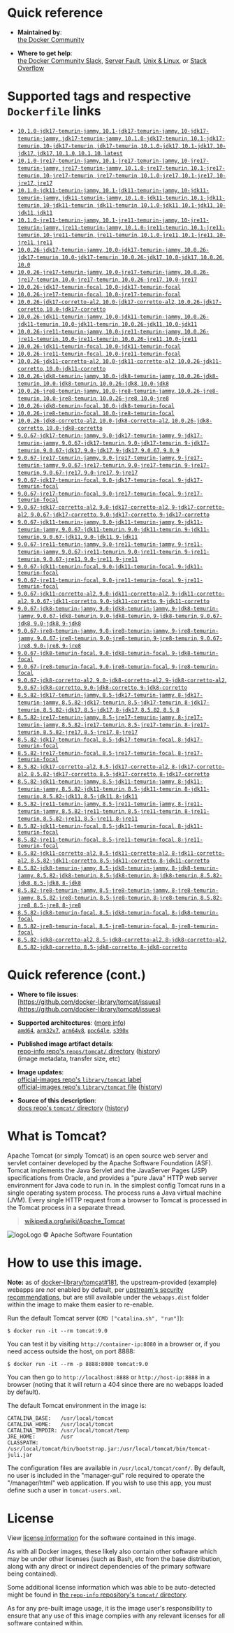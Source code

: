 <!--

********************************************************************************

WARNING:

    DO NOT EDIT "tomcat/README.md"

    IT IS AUTO-GENERATED

    (from the other files in "tomcat/" combined with a set of templates)

********************************************************************************

-->

# Quick reference

-	**Maintained by**:  
	[the Docker Community](https://github.com/docker-library/tomcat)

-	**Where to get help**:  
	[the Docker Community Slack](https://dockr.ly/slack), [Server Fault](https://serverfault.com/help/on-topic), [Unix & Linux](https://unix.stackexchange.com/help/on-topic), or [Stack Overflow](https://stackoverflow.com/help/on-topic)

# Supported tags and respective `Dockerfile` links

-	[`10.1.0-jdk17-temurin-jammy`, `10.1-jdk17-temurin-jammy`, `10-jdk17-temurin-jammy`, `jdk17-temurin-jammy`, `10.1.0-jdk17-temurin`, `10.1-jdk17-temurin`, `10-jdk17-temurin`, `jdk17-temurin`, `10.1.0-jdk17`, `10.1-jdk17`, `10-jdk17`, `jdk17`, `10.1.0`, `10.1`, `10`, `latest`](https://github.com/docker-library/tomcat/blob/2fc21f05952b80d81815a78b001d93ff356cc4cc/10.1/jdk17/temurin-jammy/Dockerfile)
-	[`10.1.0-jre17-temurin-jammy`, `10.1-jre17-temurin-jammy`, `10-jre17-temurin-jammy`, `jre17-temurin-jammy`, `10.1.0-jre17-temurin`, `10.1-jre17-temurin`, `10-jre17-temurin`, `jre17-temurin`, `10.1.0-jre17`, `10.1-jre17`, `10-jre17`, `jre17`](https://github.com/docker-library/tomcat/blob/2fc21f05952b80d81815a78b001d93ff356cc4cc/10.1/jre17/temurin-jammy/Dockerfile)
-	[`10.1.0-jdk11-temurin-jammy`, `10.1-jdk11-temurin-jammy`, `10-jdk11-temurin-jammy`, `jdk11-temurin-jammy`, `10.1.0-jdk11-temurin`, `10.1-jdk11-temurin`, `10-jdk11-temurin`, `jdk11-temurin`, `10.1.0-jdk11`, `10.1-jdk11`, `10-jdk11`, `jdk11`](https://github.com/docker-library/tomcat/blob/2fc21f05952b80d81815a78b001d93ff356cc4cc/10.1/jdk11/temurin-jammy/Dockerfile)
-	[`10.1.0-jre11-temurin-jammy`, `10.1-jre11-temurin-jammy`, `10-jre11-temurin-jammy`, `jre11-temurin-jammy`, `10.1.0-jre11-temurin`, `10.1-jre11-temurin`, `10-jre11-temurin`, `jre11-temurin`, `10.1.0-jre11`, `10.1-jre11`, `10-jre11`, `jre11`](https://github.com/docker-library/tomcat/blob/2fc21f05952b80d81815a78b001d93ff356cc4cc/10.1/jre11/temurin-jammy/Dockerfile)
-	[`10.0.26-jdk17-temurin-jammy`, `10.0-jdk17-temurin-jammy`, `10.0.26-jdk17-temurin`, `10.0-jdk17-temurin`, `10.0.26-jdk17`, `10.0-jdk17`, `10.0.26`, `10.0`](https://github.com/docker-library/tomcat/blob/72aa6d9977be017803205b071f2e227b1a6d3ec6/10.0/jdk17/temurin-jammy/Dockerfile)
-	[`10.0.26-jre17-temurin-jammy`, `10.0-jre17-temurin-jammy`, `10.0.26-jre17-temurin`, `10.0-jre17-temurin`, `10.0.26-jre17`, `10.0-jre17`](https://github.com/docker-library/tomcat/blob/72aa6d9977be017803205b071f2e227b1a6d3ec6/10.0/jre17/temurin-jammy/Dockerfile)
-	[`10.0.26-jdk17-temurin-focal`, `10.0-jdk17-temurin-focal`](https://github.com/docker-library/tomcat/blob/72aa6d9977be017803205b071f2e227b1a6d3ec6/10.0/jdk17/temurin-focal/Dockerfile)
-	[`10.0.26-jre17-temurin-focal`, `10.0-jre17-temurin-focal`](https://github.com/docker-library/tomcat/blob/72aa6d9977be017803205b071f2e227b1a6d3ec6/10.0/jre17/temurin-focal/Dockerfile)
-	[`10.0.26-jdk17-corretto-al2`, `10.0-jdk17-corretto-al2`, `10.0.26-jdk17-corretto`, `10.0-jdk17-corretto`](https://github.com/docker-library/tomcat/blob/72aa6d9977be017803205b071f2e227b1a6d3ec6/10.0/jdk17/corretto-al2/Dockerfile)
-	[`10.0.26-jdk11-temurin-jammy`, `10.0-jdk11-temurin-jammy`, `10.0.26-jdk11-temurin`, `10.0-jdk11-temurin`, `10.0.26-jdk11`, `10.0-jdk11`](https://github.com/docker-library/tomcat/blob/72aa6d9977be017803205b071f2e227b1a6d3ec6/10.0/jdk11/temurin-jammy/Dockerfile)
-	[`10.0.26-jre11-temurin-jammy`, `10.0-jre11-temurin-jammy`, `10.0.26-jre11-temurin`, `10.0-jre11-temurin`, `10.0.26-jre11`, `10.0-jre11`](https://github.com/docker-library/tomcat/blob/72aa6d9977be017803205b071f2e227b1a6d3ec6/10.0/jre11/temurin-jammy/Dockerfile)
-	[`10.0.26-jdk11-temurin-focal`, `10.0-jdk11-temurin-focal`](https://github.com/docker-library/tomcat/blob/72aa6d9977be017803205b071f2e227b1a6d3ec6/10.0/jdk11/temurin-focal/Dockerfile)
-	[`10.0.26-jre11-temurin-focal`, `10.0-jre11-temurin-focal`](https://github.com/docker-library/tomcat/blob/72aa6d9977be017803205b071f2e227b1a6d3ec6/10.0/jre11/temurin-focal/Dockerfile)
-	[`10.0.26-jdk11-corretto-al2`, `10.0-jdk11-corretto-al2`, `10.0.26-jdk11-corretto`, `10.0-jdk11-corretto`](https://github.com/docker-library/tomcat/blob/72aa6d9977be017803205b071f2e227b1a6d3ec6/10.0/jdk11/corretto-al2/Dockerfile)
-	[`10.0.26-jdk8-temurin-jammy`, `10.0-jdk8-temurin-jammy`, `10.0.26-jdk8-temurin`, `10.0-jdk8-temurin`, `10.0.26-jdk8`, `10.0-jdk8`](https://github.com/docker-library/tomcat/blob/72aa6d9977be017803205b071f2e227b1a6d3ec6/10.0/jdk8/temurin-jammy/Dockerfile)
-	[`10.0.26-jre8-temurin-jammy`, `10.0-jre8-temurin-jammy`, `10.0.26-jre8-temurin`, `10.0-jre8-temurin`, `10.0.26-jre8`, `10.0-jre8`](https://github.com/docker-library/tomcat/blob/72aa6d9977be017803205b071f2e227b1a6d3ec6/10.0/jre8/temurin-jammy/Dockerfile)
-	[`10.0.26-jdk8-temurin-focal`, `10.0-jdk8-temurin-focal`](https://github.com/docker-library/tomcat/blob/72aa6d9977be017803205b071f2e227b1a6d3ec6/10.0/jdk8/temurin-focal/Dockerfile)
-	[`10.0.26-jre8-temurin-focal`, `10.0-jre8-temurin-focal`](https://github.com/docker-library/tomcat/blob/72aa6d9977be017803205b071f2e227b1a6d3ec6/10.0/jre8/temurin-focal/Dockerfile)
-	[`10.0.26-jdk8-corretto-al2`, `10.0-jdk8-corretto-al2`, `10.0.26-jdk8-corretto`, `10.0-jdk8-corretto`](https://github.com/docker-library/tomcat/blob/72aa6d9977be017803205b071f2e227b1a6d3ec6/10.0/jdk8/corretto-al2/Dockerfile)
-	[`9.0.67-jdk17-temurin-jammy`, `9.0-jdk17-temurin-jammy`, `9-jdk17-temurin-jammy`, `9.0.67-jdk17-temurin`, `9.0-jdk17-temurin`, `9-jdk17-temurin`, `9.0.67-jdk17`, `9.0-jdk17`, `9-jdk17`, `9.0.67`, `9.0`, `9`](https://github.com/docker-library/tomcat/blob/ddfbce19bfea4afc5d15c042625324fe8f770547/9.0/jdk17/temurin-jammy/Dockerfile)
-	[`9.0.67-jre17-temurin-jammy`, `9.0-jre17-temurin-jammy`, `9-jre17-temurin-jammy`, `9.0.67-jre17-temurin`, `9.0-jre17-temurin`, `9-jre17-temurin`, `9.0.67-jre17`, `9.0-jre17`, `9-jre17`](https://github.com/docker-library/tomcat/blob/ddfbce19bfea4afc5d15c042625324fe8f770547/9.0/jre17/temurin-jammy/Dockerfile)
-	[`9.0.67-jdk17-temurin-focal`, `9.0-jdk17-temurin-focal`, `9-jdk17-temurin-focal`](https://github.com/docker-library/tomcat/blob/ddfbce19bfea4afc5d15c042625324fe8f770547/9.0/jdk17/temurin-focal/Dockerfile)
-	[`9.0.67-jre17-temurin-focal`, `9.0-jre17-temurin-focal`, `9-jre17-temurin-focal`](https://github.com/docker-library/tomcat/blob/ddfbce19bfea4afc5d15c042625324fe8f770547/9.0/jre17/temurin-focal/Dockerfile)
-	[`9.0.67-jdk17-corretto-al2`, `9.0-jdk17-corretto-al2`, `9-jdk17-corretto-al2`, `9.0.67-jdk17-corretto`, `9.0-jdk17-corretto`, `9-jdk17-corretto`](https://github.com/docker-library/tomcat/blob/ddfbce19bfea4afc5d15c042625324fe8f770547/9.0/jdk17/corretto-al2/Dockerfile)
-	[`9.0.67-jdk11-temurin-jammy`, `9.0-jdk11-temurin-jammy`, `9-jdk11-temurin-jammy`, `9.0.67-jdk11-temurin`, `9.0-jdk11-temurin`, `9-jdk11-temurin`, `9.0.67-jdk11`, `9.0-jdk11`, `9-jdk11`](https://github.com/docker-library/tomcat/blob/ddfbce19bfea4afc5d15c042625324fe8f770547/9.0/jdk11/temurin-jammy/Dockerfile)
-	[`9.0.67-jre11-temurin-jammy`, `9.0-jre11-temurin-jammy`, `9-jre11-temurin-jammy`, `9.0.67-jre11-temurin`, `9.0-jre11-temurin`, `9-jre11-temurin`, `9.0.67-jre11`, `9.0-jre11`, `9-jre11`](https://github.com/docker-library/tomcat/blob/ddfbce19bfea4afc5d15c042625324fe8f770547/9.0/jre11/temurin-jammy/Dockerfile)
-	[`9.0.67-jdk11-temurin-focal`, `9.0-jdk11-temurin-focal`, `9-jdk11-temurin-focal`](https://github.com/docker-library/tomcat/blob/ddfbce19bfea4afc5d15c042625324fe8f770547/9.0/jdk11/temurin-focal/Dockerfile)
-	[`9.0.67-jre11-temurin-focal`, `9.0-jre11-temurin-focal`, `9-jre11-temurin-focal`](https://github.com/docker-library/tomcat/blob/ddfbce19bfea4afc5d15c042625324fe8f770547/9.0/jre11/temurin-focal/Dockerfile)
-	[`9.0.67-jdk11-corretto-al2`, `9.0-jdk11-corretto-al2`, `9-jdk11-corretto-al2`, `9.0.67-jdk11-corretto`, `9.0-jdk11-corretto`, `9-jdk11-corretto`](https://github.com/docker-library/tomcat/blob/ddfbce19bfea4afc5d15c042625324fe8f770547/9.0/jdk11/corretto-al2/Dockerfile)
-	[`9.0.67-jdk8-temurin-jammy`, `9.0-jdk8-temurin-jammy`, `9-jdk8-temurin-jammy`, `9.0.67-jdk8-temurin`, `9.0-jdk8-temurin`, `9-jdk8-temurin`, `9.0.67-jdk8`, `9.0-jdk8`, `9-jdk8`](https://github.com/docker-library/tomcat/blob/ddfbce19bfea4afc5d15c042625324fe8f770547/9.0/jdk8/temurin-jammy/Dockerfile)
-	[`9.0.67-jre8-temurin-jammy`, `9.0-jre8-temurin-jammy`, `9-jre8-temurin-jammy`, `9.0.67-jre8-temurin`, `9.0-jre8-temurin`, `9-jre8-temurin`, `9.0.67-jre8`, `9.0-jre8`, `9-jre8`](https://github.com/docker-library/tomcat/blob/ddfbce19bfea4afc5d15c042625324fe8f770547/9.0/jre8/temurin-jammy/Dockerfile)
-	[`9.0.67-jdk8-temurin-focal`, `9.0-jdk8-temurin-focal`, `9-jdk8-temurin-focal`](https://github.com/docker-library/tomcat/blob/ddfbce19bfea4afc5d15c042625324fe8f770547/9.0/jdk8/temurin-focal/Dockerfile)
-	[`9.0.67-jre8-temurin-focal`, `9.0-jre8-temurin-focal`, `9-jre8-temurin-focal`](https://github.com/docker-library/tomcat/blob/ddfbce19bfea4afc5d15c042625324fe8f770547/9.0/jre8/temurin-focal/Dockerfile)
-	[`9.0.67-jdk8-corretto-al2`, `9.0-jdk8-corretto-al2`, `9-jdk8-corretto-al2`, `9.0.67-jdk8-corretto`, `9.0-jdk8-corretto`, `9-jdk8-corretto`](https://github.com/docker-library/tomcat/blob/ddfbce19bfea4afc5d15c042625324fe8f770547/9.0/jdk8/corretto-al2/Dockerfile)
-	[`8.5.82-jdk17-temurin-jammy`, `8.5-jdk17-temurin-jammy`, `8-jdk17-temurin-jammy`, `8.5.82-jdk17-temurin`, `8.5-jdk17-temurin`, `8-jdk17-temurin`, `8.5.82-jdk17`, `8.5-jdk17`, `8-jdk17`, `8.5.82`, `8.5`, `8`](https://github.com/docker-library/tomcat/blob/1266bea10c4d60c54e743618d265a57e31f7536d/8.5/jdk17/temurin-jammy/Dockerfile)
-	[`8.5.82-jre17-temurin-jammy`, `8.5-jre17-temurin-jammy`, `8-jre17-temurin-jammy`, `8.5.82-jre17-temurin`, `8.5-jre17-temurin`, `8-jre17-temurin`, `8.5.82-jre17`, `8.5-jre17`, `8-jre17`](https://github.com/docker-library/tomcat/blob/1266bea10c4d60c54e743618d265a57e31f7536d/8.5/jre17/temurin-jammy/Dockerfile)
-	[`8.5.82-jdk17-temurin-focal`, `8.5-jdk17-temurin-focal`, `8-jdk17-temurin-focal`](https://github.com/docker-library/tomcat/blob/1266bea10c4d60c54e743618d265a57e31f7536d/8.5/jdk17/temurin-focal/Dockerfile)
-	[`8.5.82-jre17-temurin-focal`, `8.5-jre17-temurin-focal`, `8-jre17-temurin-focal`](https://github.com/docker-library/tomcat/blob/1266bea10c4d60c54e743618d265a57e31f7536d/8.5/jre17/temurin-focal/Dockerfile)
-	[`8.5.82-jdk17-corretto-al2`, `8.5-jdk17-corretto-al2`, `8-jdk17-corretto-al2`, `8.5.82-jdk17-corretto`, `8.5-jdk17-corretto`, `8-jdk17-corretto`](https://github.com/docker-library/tomcat/blob/1266bea10c4d60c54e743618d265a57e31f7536d/8.5/jdk17/corretto-al2/Dockerfile)
-	[`8.5.82-jdk11-temurin-jammy`, `8.5-jdk11-temurin-jammy`, `8-jdk11-temurin-jammy`, `8.5.82-jdk11-temurin`, `8.5-jdk11-temurin`, `8-jdk11-temurin`, `8.5.82-jdk11`, `8.5-jdk11`, `8-jdk11`](https://github.com/docker-library/tomcat/blob/1266bea10c4d60c54e743618d265a57e31f7536d/8.5/jdk11/temurin-jammy/Dockerfile)
-	[`8.5.82-jre11-temurin-jammy`, `8.5-jre11-temurin-jammy`, `8-jre11-temurin-jammy`, `8.5.82-jre11-temurin`, `8.5-jre11-temurin`, `8-jre11-temurin`, `8.5.82-jre11`, `8.5-jre11`, `8-jre11`](https://github.com/docker-library/tomcat/blob/1266bea10c4d60c54e743618d265a57e31f7536d/8.5/jre11/temurin-jammy/Dockerfile)
-	[`8.5.82-jdk11-temurin-focal`, `8.5-jdk11-temurin-focal`, `8-jdk11-temurin-focal`](https://github.com/docker-library/tomcat/blob/1266bea10c4d60c54e743618d265a57e31f7536d/8.5/jdk11/temurin-focal/Dockerfile)
-	[`8.5.82-jre11-temurin-focal`, `8.5-jre11-temurin-focal`, `8-jre11-temurin-focal`](https://github.com/docker-library/tomcat/blob/1266bea10c4d60c54e743618d265a57e31f7536d/8.5/jre11/temurin-focal/Dockerfile)
-	[`8.5.82-jdk11-corretto-al2`, `8.5-jdk11-corretto-al2`, `8-jdk11-corretto-al2`, `8.5.82-jdk11-corretto`, `8.5-jdk11-corretto`, `8-jdk11-corretto`](https://github.com/docker-library/tomcat/blob/1266bea10c4d60c54e743618d265a57e31f7536d/8.5/jdk11/corretto-al2/Dockerfile)
-	[`8.5.82-jdk8-temurin-jammy`, `8.5-jdk8-temurin-jammy`, `8-jdk8-temurin-jammy`, `8.5.82-jdk8-temurin`, `8.5-jdk8-temurin`, `8-jdk8-temurin`, `8.5.82-jdk8`, `8.5-jdk8`, `8-jdk8`](https://github.com/docker-library/tomcat/blob/1266bea10c4d60c54e743618d265a57e31f7536d/8.5/jdk8/temurin-jammy/Dockerfile)
-	[`8.5.82-jre8-temurin-jammy`, `8.5-jre8-temurin-jammy`, `8-jre8-temurin-jammy`, `8.5.82-jre8-temurin`, `8.5-jre8-temurin`, `8-jre8-temurin`, `8.5.82-jre8`, `8.5-jre8`, `8-jre8`](https://github.com/docker-library/tomcat/blob/1266bea10c4d60c54e743618d265a57e31f7536d/8.5/jre8/temurin-jammy/Dockerfile)
-	[`8.5.82-jdk8-temurin-focal`, `8.5-jdk8-temurin-focal`, `8-jdk8-temurin-focal`](https://github.com/docker-library/tomcat/blob/1266bea10c4d60c54e743618d265a57e31f7536d/8.5/jdk8/temurin-focal/Dockerfile)
-	[`8.5.82-jre8-temurin-focal`, `8.5-jre8-temurin-focal`, `8-jre8-temurin-focal`](https://github.com/docker-library/tomcat/blob/1266bea10c4d60c54e743618d265a57e31f7536d/8.5/jre8/temurin-focal/Dockerfile)
-	[`8.5.82-jdk8-corretto-al2`, `8.5-jdk8-corretto-al2`, `8-jdk8-corretto-al2`, `8.5.82-jdk8-corretto`, `8.5-jdk8-corretto`, `8-jdk8-corretto`](https://github.com/docker-library/tomcat/blob/1266bea10c4d60c54e743618d265a57e31f7536d/8.5/jdk8/corretto-al2/Dockerfile)

# Quick reference (cont.)

-	**Where to file issues**:  
	[https://github.com/docker-library/tomcat/issues](https://github.com/docker-library/tomcat/issues)

-	**Supported architectures**: ([more info](https://github.com/docker-library/official-images#architectures-other-than-amd64))  
	[`amd64`](https://hub.docker.com/r/amd64/tomcat/), [`arm32v7`](https://hub.docker.com/r/arm32v7/tomcat/), [`arm64v8`](https://hub.docker.com/r/arm64v8/tomcat/), [`ppc64le`](https://hub.docker.com/r/ppc64le/tomcat/), [`s390x`](https://hub.docker.com/r/s390x/tomcat/)

-	**Published image artifact details**:  
	[repo-info repo's `repos/tomcat/` directory](https://github.com/docker-library/repo-info/blob/master/repos/tomcat) ([history](https://github.com/docker-library/repo-info/commits/master/repos/tomcat))  
	(image metadata, transfer size, etc)

-	**Image updates**:  
	[official-images repo's `library/tomcat` label](https://github.com/docker-library/official-images/issues?q=label%3Alibrary%2Ftomcat)  
	[official-images repo's `library/tomcat` file](https://github.com/docker-library/official-images/blob/master/library/tomcat) ([history](https://github.com/docker-library/official-images/commits/master/library/tomcat))

-	**Source of this description**:  
	[docs repo's `tomcat/` directory](https://github.com/docker-library/docs/tree/master/tomcat) ([history](https://github.com/docker-library/docs/commits/master/tomcat))

# What is Tomcat?

Apache Tomcat (or simply Tomcat) is an open source web server and servlet container developed by the Apache Software Foundation (ASF). Tomcat implements the Java Servlet and the JavaServer Pages (JSP) specifications from Oracle, and provides a "pure Java" HTTP web server environment for Java code to run in. In the simplest config Tomcat runs in a single operating system process. The process runs a Java virtual machine (JVM). Every single HTTP request from a browser to Tomcat is processed in the Tomcat process in a separate thread.

> [wikipedia.org/wiki/Apache_Tomcat](https://en.wikipedia.org/wiki/Apache_Tomcat)

![logo](https://raw.githubusercontent.com/docker-library/docs/8e31eb93a02d504d0cfe1da435aa31b377fc627d/tomcat/logo.png)Logo &copy; Apache Software Fountation

# How to use this image.

**Note:** as of [docker-library/tomcat#181](https://github.com/docker-library/tomcat/pull/181), the upstream-provided (example) webapps are *not* enabled by default, per [upstream's security recommendations](https://tomcat.apache.org/tomcat-9.0-doc/security-howto.html#Default_web_applications), but are still available under the `webapps.dist` folder within the image to make them easier to re-enable.

Run the default Tomcat server (`CMD ["catalina.sh", "run"]`):

```console
$ docker run -it --rm tomcat:9.0
```

You can test it by visiting `http://container-ip:8080` in a browser or, if you need access outside the host, on port 8888:

```console
$ docker run -it --rm -p 8888:8080 tomcat:9.0
```

You can then go to `http://localhost:8888` or `http://host-ip:8888` in a browser (noting that it will return a 404 since there are no webapps loaded by default).

The default Tomcat environment in the image is:

	CATALINA_BASE:   /usr/local/tomcat
	CATALINA_HOME:   /usr/local/tomcat
	CATALINA_TMPDIR: /usr/local/tomcat/temp
	JRE_HOME:        /usr
	CLASSPATH:       /usr/local/tomcat/bin/bootstrap.jar:/usr/local/tomcat/bin/tomcat-juli.jar

The configuration files are available in `/usr/local/tomcat/conf/`. By default, no user is included in the "manager-gui" role required to operate the "/manager/html" web application. If you wish to use this app, you must define such a user in `tomcat-users.xml`.

# License

View [license information](https://www.apache.org/licenses/LICENSE-2.0) for the software contained in this image.

As with all Docker images, these likely also contain other software which may be under other licenses (such as Bash, etc from the base distribution, along with any direct or indirect dependencies of the primary software being contained).

Some additional license information which was able to be auto-detected might be found in [the `repo-info` repository's `tomcat/` directory](https://github.com/docker-library/repo-info/tree/master/repos/tomcat).

As for any pre-built image usage, it is the image user's responsibility to ensure that any use of this image complies with any relevant licenses for all software contained within.
